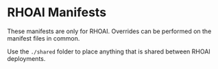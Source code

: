 # RHOAI Manifests

These manifests are only for RHOAI. Overrides can be performed on the manifest files in common.

Use the `./shared` folder to place anything that is shared between RHOAI deployments.
